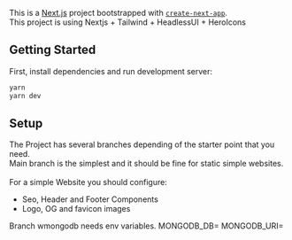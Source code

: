 This is a [Next.js](https://nextjs.org/) project bootstrapped with [`create-next-app`](https://github.com/vercel/next.js/tree/canary/packages/create-next-app).
<br/>
This project is using Nextjs + Tailwind + HeadlessUI + HeroIcons

## Getting Started

First, install dependencies and run development server:

```bash
yarn
yarn dev
```

## Setup

The Project has several branches depending of the starter point that you need. <br/>
Main branch is the simplest and it should be fine for static simple websites.<br/><br/>
For a simple Website you should configure: <br/>

- Seo, Header and Footer Components <br/>
- Logo, OG and favicon images

Branch wmongodb needs env variables.
MONGODB_DB=
MONGODB_URI=
